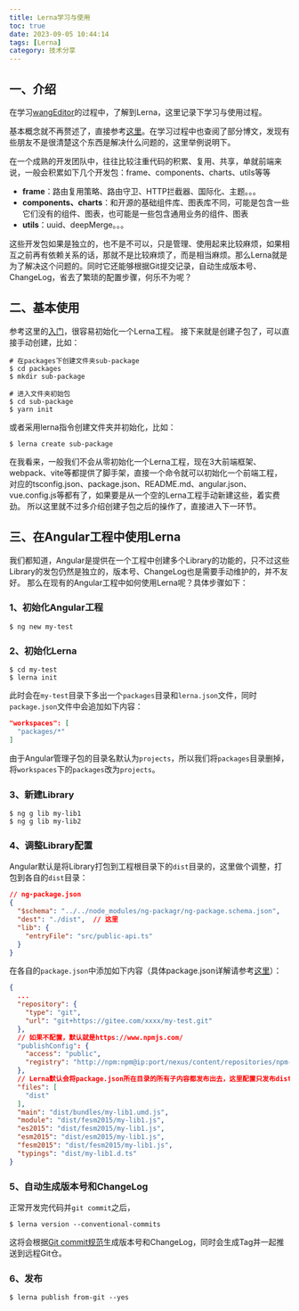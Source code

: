 ```yaml
---
title: Lerna学习与使用
toc: true
date: 2023-09-05 10:44:14
tags: [Lerna]
category: 技术分享
---
```

## 一、介绍
在学习[wangEditor](https://doautumn.github.io/2023/09/01/wangEditor%E5%AD%A6%E4%B9%A0%E4%B8%8E%E4%BD%BF%E7%94%A8/)的过程中，了解到Lerna，这里记录下学习与使用过程。

基本概念就不再赘述了，直接参考[这里](https://www.lernajs.cn/)。在学习过程中也查阅了部分博文，发现有些朋友不是很清楚这个东西是解决什么问题的，这里举例说明下。

在一个成熟的开发团队中，往往比较注重代码的积累、复用、共享，单就前端来说，一般会积累如下几个开发包：frame、components、charts、utils等等
- **frame**：路由复用策略、路由守卫、HTTP拦截器、国际化、主题。。。
- **components、charts**：和开源的基础组件库、图表库不同，可能是包含一些它们没有的组件、图表，也可能是一些包含通用业务的组件、图表
- **utils**：uuid、deepMerge。。。

这些开发包如果是独立的，也不是不可以，只是管理、使用起来比较麻烦，如果相互之前再有依赖关系的话，那就不是比较麻烦了，而是相当麻烦。那么Lerna就是为了解决这个问题的。同时它还能够根据Git提交记录，自动生成版本号、ChangeLog，省去了繁琐的配置步骤，何乐不为呢？
## 二、基本使用
参考这里的[入门](https://www.lernajs.cn/#getting-started)，很容易初始化一个Lerna工程。
接下来就是创建子包了，可以直接手动创建，比如：
```shell
# 在packages下创建文件夹sub-package
$ cd packages
$ mkdir sub-package
       
# 进入文件夹初始包
$ cd sub-package
$ yarn init
```
或者采用lerna指令创建文件夹并初始化，比如：
```shell
$ lerna create sub-package
```
在我看来，一般我们不会从零初始化一个Lerna工程，现在3大前端框架、webpack、vite等都提供了脚手架，直接一个命令就可以初始化一个前端工程，对应的tsconfig.json、package.json、README.md、angular.json、vue.config.js等都有了，如果要是从一个空的Lerna工程手动新建这些，着实费劲。
所以这里就不过多介绍创建子包之后的操作了，直接进入下一环节。
## 三、在Angular工程中使用Lerna
我们都知道，Angular是提供在一个工程中创建多个Library的功能的，只不过这些Library的发包仍然是独立的，版本号、ChangeLog也是需要手动维护的，并不友好。
那么在现有的Angular工程中如何使用Lerna呢？具体步骤如下：
### 1、初始化Angular工程
```shell
$ ng new my-test
```
### 2、初始化Lerna
```shell
$ cd my-test
$ lerna init
```
此时会在`my-test`目录下多出一个`packages`目录和`lerna.json`文件，同时`package.json`文件中会追加如下内容：
```json
"workspaces": [
  "packages/*"
]
```
由于Angular管理子包的目录名默认为`projects`，所以我们将`packages`目录删掉，将`workspaces`下的`packages`改为`projects`。
### 3、新建Library
```shell
$ ng g lib my-lib1
$ ng g lib my-lib2
```
### 4、调整Library配置
Angular默认是将Library打包到工程根目录下的`dist`目录的，这里做个调整，打包到各自的`dist`目录：
```json
// ng-package.json
{
  "$schema": "../../node_modules/ng-packagr/ng-package.schema.json",
  "dest": "./dist",  // 这里
  "lib": {
    "entryFile": "src/public-api.ts"
  }
}
```
在各自的`package.json`中添加如下内容（具体package.json详解请参考[这里](https://blog.csdn.net/qq_45492057/article/details/115318557)）：
```json
{
  ...
  "repository": {
    "type": "git",
    "url": "git+https://gitee.com/xxxx/my-test.git"
  },
  // 如果不配置，默认就是https://www.npmjs.com/
  "publishConfig": {
    "access": "public",
    "registry": "http://npm:npm@ip:port/nexus/content/repositories/npm-repo/"
  },
  // Lerna默认会将package.json所在目录的所有子内容都发布出去，这里配置只发布dist目录下的内容
  "files": [
    "dist"
  ],
  "main": "dist/bundles/my-lib1.umd.js",
  "module": "dist/fesm2015/my-lib1.js",
  "es2015": "dist/fesm2015/my-lib1.js",
  "esm2015": "dist/esm2015/my-lib1.js",
  "fesm2015": "dist/fesm2015/my-lib1.js",
  "typings": "dist/my-lib1.d.ts"
}
```
### 5、自动生成版本号和ChangeLog
正常开发完代码并`git commit`之后，
```shell
$ lerna version --conventional-commits
```
这将会根据[Git commit规范](https://doautumn.github.io/2023/01/11/%E5%85%B3%E4%BA%8Ecommitlint%E5%92%8Chusky%E7%9A%84%E5%AE%89%E8%A3%85%E5%92%8C%E4%BD%BF%E7%94%A8/#3%E3%80%81%E5%B8%B8%E7%94%A8%E7%9A%84commit-message%E7%9A%84%E7%B1%BB%E5%9E%8B)生成版本号和ChangeLog，同时会生成Tag并一起推送到远程Git仓。
### 6、发布
```shell
$ lerna publish from-git --yes
```